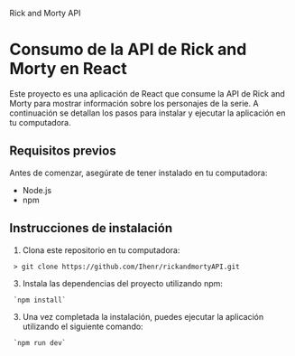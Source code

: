  Rick and Morty API
 # Consumo de la API de Rick and Morty en React

Este proyecto es una aplicación de React que consume la API de Rick and Morty para mostrar información sobre los personajes de la serie. 
A continuación se detallan los pasos para instalar y ejecutar la aplicación en tu computadora.

## Requisitos previos

Antes de comenzar, asegúrate de tener instalado en tu computadora:
- Node.js 
- npm 

## Instrucciones de instalación
   1. Clona este repositorio en tu computadora:
      
     > git clone https://github.com/Ihenr/rickandmortyAPI.git
      
   3. Instala las dependencias del proyecto utilizando npm:
      
     `npm install`
     
   3. Una vez completada la instalación, puedes ejecutar la aplicación utilizando el siguiente comando:
     
     `npm run dev`
     


 
